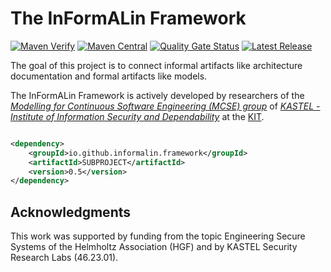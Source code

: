 # The InFormALin Framework

[![Maven Verify](https://github.com/InFormALin/Framework/actions/workflows/verify.yml/badge.svg)](https://github.com/InFormALin/Framework/actions/workflows/verify.yml)
[![Maven Central](https://maven-badges.herokuapp.com/maven-central/io.github.informalin.framework/parent/badge.svg)](https://maven-badges.herokuapp.com/maven-central/io.github.informalin.framework/parent)
[![Quality Gate Status](https://sonarcloud.io/api/project_badges/measure?project=InFormALin_Framework&metric=alert_status)](https://sonarcloud.io/dashboard?id=InFormALin_Framework)
[![Latest Release](https://img.shields.io/github/release/InFormALin/Framework.svg)](https://github.com/InFormALin/Framework/releases/latest)

The goal of this project is to connect informal artifacts like architecture documentation and formal artifacts like
models.

The InFormALin Framework is actively developed by researchers of
the _[Modelling for Continuous Software Engineering (MCSE) group](https://mcse.kastel.kit.edu)_
of _[KASTEL - Institute of Information Security and Dependability](https://kastel.kit.edu)_ at
the [KIT](https://www.kit.edu).

```xml

<dependency>
	<groupId>io.github.informalin.framework</groupId>
	<artifactId>SUBPROJECT</artifactId>
	<version>0.5</version>
</dependency>
```

## Acknowledgments

This work was supported by funding from the topic Engineering Secure Systems of the Helmholtz Association (HGF) and by
KASTEL Security Research Labs (46.23.01).

